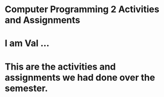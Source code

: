 # Computer Programming 2 Activities and Assignments
 # I am Val ...
# This are the activities and assignments we had done over the semester.
